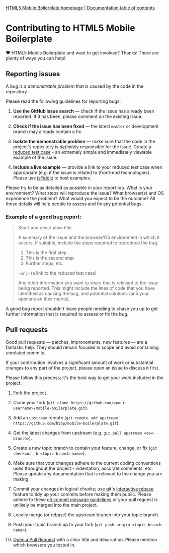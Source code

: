 [HTML5 Mobile Boilerplate homepage](http://html5boilerplate.com/mobile) | [Documentation
table of contents](README.md)

# Contributing to HTML5 Mobile Boilerplate

♥ HTML5 Mobile Boilerplate and want to get involved? Thanks! There are plenty of ways
you can help!


## Reporting issues

A bug is a _demonstrable problem_ that is caused by the code in the
repository.

Please read the following guidelines for reporting bugs:

1. **Use the GitHub issue search** &mdash; check if the issue has already been
   reported. If it has been, please comment on the existing issue.

2. **Check if the issue has been fixed** &mdash; the latest `master` or
   development branch may already contain a fix.

3. **Isolate the demonstrable problem** &mdash; make sure that the code in the
   project's repository is _definitely_ responsible for the issue. Create a
   [reduced test case](http://css-tricks.com/6263-reduced-test-cases/) - an
   extremely simple and immediately viewable example of the issue.

4. **Include a live example** &mdash; provide a link to your reduced test case
   when appropriate (e.g. if the issue is related to (front-end technologies).
   Please use [jsFiddle](http://jsfiddle.net) to host examples.

Please try to be as detailed as possible in your report too. What is your
environment? What steps will reproduce the issue? What browser(s) and OS
experience the problem? What would you expect to be the outcome? All these
details will help people to assess and fix any potential bugs.

### Example of a good bug report:

> Short and descriptive title
>
> A summary of the issue and the browser/OS environment in which it occurs. If
> suitable, include the steps required to reproduce the bug.
>
> 1. This is the first step
> 2. This is the second step
> 3. Further steps, etc.
>
> `<url>` (a link to the reduced test case)
>
> Any other information you want to share that is relevant to the issue being
> reported. This might include the lines of code that you have identified as
> causing the bug, and potential solutions (and your opinions on their
> merits).

A good bug report shouldn't leave people needing to chase you up to get further
information that is required to assess or fix the bug.


## Pull requests

Good pull requests — patches, improvements, new features — are a fantastic
help. They should remain focused in scope and avoid containing unrelated
commits.

If your contribution involves a significant amount of work or substantial
changes to any part of the project, please open an issue to discuss it first.

Please follow this process; it's the best way to get your work included in the
project:

1. [Fork](http://help.github.com/fork-a-repo/) the project.

2. Clone your fork (`git clone
   https://github.com/<your-username>/mobile-boilerplate.git`).

3. Add an `upstream` remote (`git remote add upstream
   https://github.com/h5bp/mobile-boilerplate.git`).

4. Get the latest changes from upstream (e.g. `git pull upstream
   <dev-branch>`).

5. Create a new topic branch to contain your feature, change, or fix (`git
   checkout -b <topic-branch-name>`).

6. Make sure that your changes adhere to the current coding conventions used
   throughout the project - indentation, accurate comments, etc. Please update
   any documentation that is relevant to the change you are making.

7. Commit your changes in logical chunks; use git's [interactive
   rebase](https://help.github.com/articles/interactive-rebase) feature to tidy
   up your commits before making them public. Please adhere to these [git commit
   message
   guidelines](http://tbaggery.com/2008/04/19/a-note-about-git-commit-messages.html)
   or your pull request is unlikely be merged into the main project.

8. Locally merge (or rebase) the upstream branch into your topic branch.

9. Push your topic branch up to your fork (`git push origin
   <topic-branch-name>`).

10. [Open a Pull Request](http://help.github.com/send-pull-requests/) with a
    clear title and description. Please mention which browsers you tested in.
